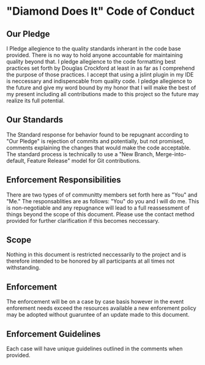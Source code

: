 # "Diamond Does It" Code of Conduct

## Our Pledge

I Pledge allegience to the quality standards inherant in the code base provided.
There is no way to hold anyone accountable for maintaining quality beyond that.
I pledge allegience to the code formatting best practices set forth by Douglas 
Crockford at least in as far as I comprehend the purpose of those practices. I 
accept that using a jslint plugin in my IDE is neccessary and indispencable from
quality code.   I pledge allegience to the future and give my word bound by my 
honor that I will  make the best of my present including all contributions made
to this project so the future may realize its full potential.  

## Our Standards

The Standard response for behavior found to be repugnant according to "Our Pledge"
is rejection of commits and potentially, but not promised, comments explaining the 
changes that would make the code acceptable.  The standard process is technically
to use a "New Branch, Merge-into-default, Feature Release" model for Git contributions.


## Enforcement Responsibilities

There are two types of of communitty members set forth here as "You" and "Me."  The 
responsablities are as follows: "You" do you and I will do me.  This is non-negotiable 
and any repugnance will lead to a full reassessment of things beyond the scope of this 
document.  Please use the contact method provided for further clarification if this 
becomes neccessary.


## Scope

Nothing in this document is restricted neccessarily to the project and is therefore
intended to be honored by all participants at all times not withstanding.

## Enforcement

The enforcement will be on a case by case basis however in the event enforement needs 
exceed the resources available a new enforement policy may be adopted without guaruntee
of an update made to this document.

## Enforcement Guidelines

Each case will have unique guidelines outlined in the comments when provided.  
